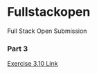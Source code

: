 # Fullstackopen
Full Stack Open Submission

### Part 3 

[Exercise 3.10 Link](https://phone-book-m7km.onrender.com/)

